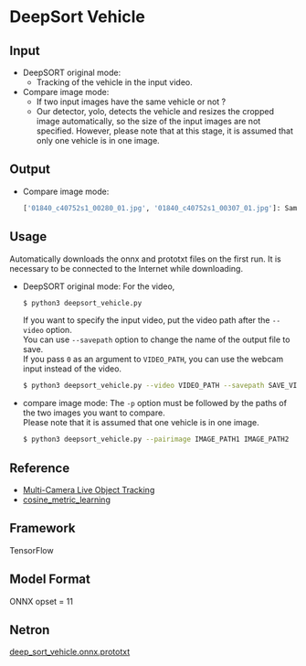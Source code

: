 # DeepSort Vehicle 


## Input

- DeepSORT original mode:
  - Tracking of the vehicle in the input video.
- Compare image mode:
  - If two input images have the same vehicle or not ?
  - Our detector, yolo, detects the vehicle and resizes the cropped image automatically, 
  so the size of the input images are not specified.
  However, please note that at this stage, it is assumed that only one vehicle is in one image.  

## Output

- Compare image mode:
  ```bash
  ['01840_c40752s1_00280_01.jpg', '01840_c40752s1_00307_01.jpg']: Same vehicle (distance: 0.015761730851141575)
  ```

## Usage
Automatically downloads the onnx and prototxt files on the first run.
It is necessary to be connected to the Internet while downloading.

- DeepSORT original mode:
  For the video,
  ``` bash
  $ python3 deepsort_vehicle.py
  ```

  If you want to specify the input video, put the video path after the `--video` option.  
  You can use `--savepath` option to change the name of the output file to save.  
  If you pass `0` as an argument to `VIDEO_PATH`, you can use the webcam input instead of the video.
  ```bash
  $ python3 deepsort_vehicle.py --video VIDEO_PATH --savepath SAVE_VIDEO_PATH
  ```

- compare image mode:
  The `-p` option must be followed by the paths of the two images you want to compare.   
  Please note that it is assumed that one vehicle is in one image.  
  ```bash
  $ python3 deepsort_vehicle.py --pairimage IMAGE_PATH1 IMAGE_PATH2
  ```

## Reference

- [Multi-Camera Live Object Tracking](https://github.com/LeonLok/Multi-Camera-Live-Object-Tracking)
- [cosine_metric_learning](https://github.com/nwojke/cosine_metric_learning)

## Framework

TensorFlow

## Model Format

ONNX opset = 11

## Netron

[deep_sort_vehicle.onnx.prototxt](https://netron.app/?url=https://storage.googleapis.com/ailia-models/deep_sort_vehicle/deep_sort_vehicle.onnx.prototxt)
